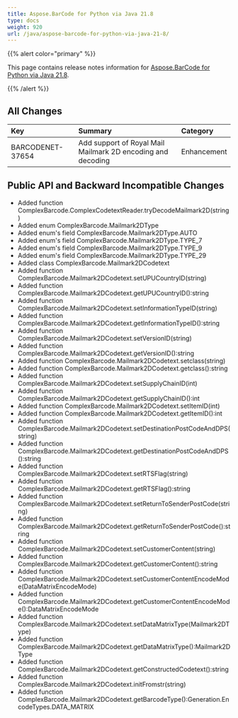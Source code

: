 ```yaml
---
title: Aspose.BarCode for Python via Java 21.8
type: docs
weight: 920
url: /java/aspose-barcode-for-python-via-java-21-8/
---
```


{{% alert color="primary" %}} 

This page contains release notes information for [Aspose.BarCode for Python via Java 21.8](https://downloads.aspose.com/barcode/python-java/new-releases/aspose.barcode-for-python-via-java-21.8/).

{{% /alert %}} 
## **All Changes**

|**Key**|**Summary**|**Category**|
| :- | :- | :- |
|BARCODENET-37654|Add support of Royal Mail Mailmark 2D encoding and decoding|Enhancement|

## **Public API and Backward Incompatible Changes**

- Added function  ComplexBarcode.ComplexCodetextReader.tryDecodeMailmark2D(string)
- Added enum ComplexBarcode.Mailmark2DType
- Added enum's field ComplexBarcode.Mailmark2DType.AUTO
- Added enum's field ComplexBarcode.Mailmark2DType.TYPE_7
- Added enum's field ComplexBarcode.Mailmark2DType.TYPE_9
- Added enum's field ComplexBarcode.Mailmark2DType.TYPE_29
- Added class ComplexBarcode.Mailmark2DCodetext
- Added function ComplexBarcode.Mailmark2DCodetext.setUPUCountryID(string)
- Added function ComplexBarcode.Mailmark2DCodetext.getUPUCountryID():string
- Added function ComplexBarcode.Mailmark2DCodetext.setInformationTypeID(string)
- Added function ComplexBarcode.Mailmark2DCodetext.getInformationTypeID():string
- Added function ComplexBarcode.Mailmark2DCodetext.setVersionID(string)
- Added function ComplexBarcode.Mailmark2DCodetext.getVersionID():string
- Added function ComplexBarcode.Mailmark2DCodetext.setclass(string)
- Added function ComplexBarcode.Mailmark2DCodetext.getclass():string
- Added function ComplexBarcode.Mailmark2DCodetext.setSupplyChainID(int)
- Added function ComplexBarcode.Mailmark2DCodetext.getSupplyChainID():int
- Added function ComplexBarcode.Mailmark2DCodetext.setItemID(int)
- Added function ComplexBarcode.Mailmark2DCodetext.getItemID():int
- Added function ComplexBarcode.Mailmark2DCodetext.setDestinationPostCodeAndDPS(string)
- Added function ComplexBarcode.Mailmark2DCodetext.getDestinationPostCodeAndDPS():string
- Added function ComplexBarcode.Mailmark2DCodetext.setRTSFlag(string)
- Added function ComplexBarcode.Mailmark2DCodetext.getRTSFlag():string
- Added function ComplexBarcode.Mailmark2DCodetext.setReturnToSenderPostCode(string)
- Added function ComplexBarcode.Mailmark2DCodetext.getReturnToSenderPostCode():string
- Added function ComplexBarcode.Mailmark2DCodetext.setCustomerContent(string)
- Added function ComplexBarcode.Mailmark2DCodetext.getCustomerContent():string
- Added function ComplexBarcode.Mailmark2DCodetext.setCustomerContentEncodeMode(DataMatrixEncodeMode)
- Added function ComplexBarcode.Mailmark2DCodetext.getCustomerContentEncodeMode():DataMatrixEncodeMode
- Added function ComplexBarcode.Mailmark2DCodetext.setDataMatrixType(Mailmark2DType)
- Added function ComplexBarcode.Mailmark2DCodetext.getDataMatrixType():Mailmark2DType
- Added function ComplexBarcode.Mailmark2DCodetext.getConstructedCodetext():string
- Added function ComplexBarcode.Mailmark2DCodetext.initFromstr(string)
- Added function ComplexBarcode.Mailmark2DCodetext.getBarcodeType():Generation.EncodeTypes.DATA_MATRIX


